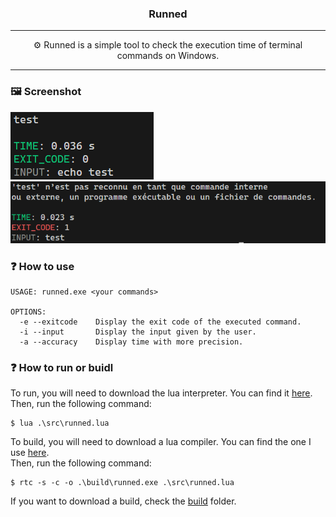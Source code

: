 <h3 align="center">
    Runned
</h3>

---

<p align="center">
    ⚙️ Runned is a simple tool to check the execution time of terminal commands on Windows.
</p>

---

### 🖼 Screenshot
![screenshot_1](img/screenshot_1.png)
![screenshot_2](img/screenshot_2.png)

### ❓ How to use
~~~
USAGE: runned.exe <your commands>

OPTIONS:
  -e --exitcode    Display the exit code of the executed command.
  -i --input       Display the input given by the user.
  -a --accuracy    Display time with more precision.
~~~

### ❓ How to run or buidl
To run, you will need to download the lua interpreter. You can find it [here](https://luabinaries.sourceforge.net/download.html). <br>
Then, run the following command:

```console
$ lua .\src\runned.lua
```

To build, you will need to download a lua compiler. You can find the one I use [here](https://github.com/samyeyo/rtc). <br>
Then, run the following command:

```console
$ rtc -s -c -o .\build\runned.exe .\src\runned.lua
```

If you want to download a build, check the [build](./build/) folder.
